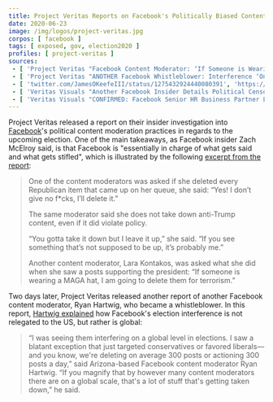 ```yaml
---
title: Project Veritas Reports on Facebook's Politically Biased Content Moderation
date: 2020-06-23
image: /img/logos/project-veritas.jpg
corpos: [ facebook ]
tags: [ exposed, gov, election2020 ]
profiles: [ project-veritas ]
sources:
 - [ 'Project Veritas "Facebook Content Moderator: ‘If Someone is Wearing a MAGA Hat, I Am Going to Delete Them for Terrorism’" (23 Jun 2020)', 'https://archive.is/y0TRY' ]
 - [ 'Project Veritas "ANOTHER Facebook Whistleblower: Interference ‘On a Global Level in Elections’" (25 Jun 2020)', 'https://archive.is/OdCao' ]
 - [ 'twitter.com/JamesOKeefeIII/status/1275432924440080391', 'https://archive.is/3Jg9C' ]
 - [ 'Veritas Visuals "Another Facebook Insider Details Political Censorship; Current HR Exec ''No One Has White Man’s Back''" on BitChute (25 Jun 2020)', 'https://www.bitchute.com/video/9O8p4zK8ywY/' ]
 - [ 'Veritas Visuals "CONFIRMED: Facebook Senior HR Business Partner Leslie Brown FIRED following Project Veritas video!" on BitChute (25 Jun 2020)', 'https://www.bitchute.com/video/AHzz9aWO8HA/' ]
---
```


Project Veritas released a report on their insider investigation into
[Facebook](/facebook/)'s political content moderation practices in regards to
the upcoming election. One of the main takeaways, as Facebook insider Zach
McElroy said, is that Facebook is "essentially in charge of what gets said and
what gets stifled", which is illustrated by the following [excerpt from the
report](https://archive.is/y0TRY#selection-509.0-521.188):

> One of the content moderators was asked if she deleted every Republican item
> that came up on her queue, she said: “Yes! I don’t give no f*cks, I’ll delete
> it.”
>
> The same moderator said she does not take down anti-Trump content, even if it
> did violate policy.
>
> “You gotta take it down but I leave it up,” she said. “If you see something
> that’s not supposed to be up, it’s probably me.”
>
> Another content moderator, Lara Kontakos, was asked what she did when she saw
> a posts supporting the president: “If someone is wearing a MAGA hat, I am
> going to delete them for terrorism.”

Two days later, Project Veritas released another report of another Facebook
content moderator, Ryan Hartwig, who became a whistleblower. In this report,
[Hartwig explained](https://archive.is/OdCao#selection-453.0-453.426) how
Facebook's election interference is not relegated to the US, but rather is
global:

> “I was seeing them interfering on a global level in elections. I saw a
> blatant exception that just targeted conservatives or favored liberals—and
> you know, we're deleting on average 300 posts or actioning 300 posts a day,”
> said Arizona-based Facebook content moderator Ryan Hartwig. “If you magnify
> that by however many content moderators there are on a global scale, that's a
> lot of stuff that's getting taken down,” he said.
